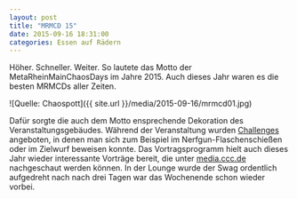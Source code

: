 ```yaml
---
layout: post
title: "MRMCD 15"
date: 2015-09-16 18:31:00
categories: Essen auf Rädern
---
```

Höher. Schneller. Weiter. So lautete das Motto der MetaRheinMainChaosDays im Jahre 2015. Auch dieses Jahr waren es die besten MRMCDs aller Zeiten.

![Quelle: Chaospott]({{ site.url }}/media/2015-09-16/mrmcd01.jpg)

Dafür sorgte die auch dem Motto ensprechende Dekoration des Veranstaltungsgebäudes. Während der Veranstaltung wurden [Challenges](https://mrmcd.net/challenges/) angeboten, in denen man sich zum Beispiel im Nerfgun-Flaschenschießen oder im Zielwurf beweisen konnte. Das Vortragsprogramm hielt auch dieses Jahr wieder interessante Vorträge bereit, die unter [media.ccc.de](http://media.ccc.de/browse/conferences/mrmcd/mrmcd15/index.html) nachgeschaut werden können. In der Lounge wurde der Swag ordentlich aufgedreht nach nach drei Tagen war das Wochenende schon wieder vorbei. 